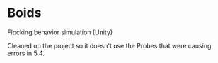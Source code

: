 # Boids
Flocking behavior simulation (Unity)

Cleaned up the project so it doesn't use the Probes that were causing errors in 5.4.
